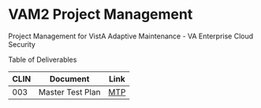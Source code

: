 # VAM2 Project Management
Project Management for VistA Adaptive Maintenance - VA Enterprise Cloud Security

Table of Deliverables

|CLIN | Document |  Link |
|---|---|---|
|003 | Master Test Plan| [MTP](/Documents/Master_Test_Plan.md) |

